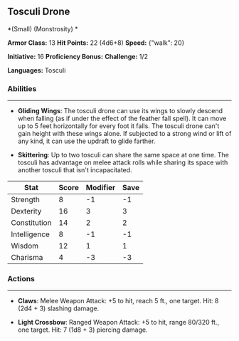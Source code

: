 ## Tosculi Drone
*(Small) (Monstrosity) *

**Armor Class:** 13
**Hit Points:** 22 (4d6+8)
**Speed:** {"walk": 20}

**Initiative:** 16
**Proficiency Bonus:**
**Challenge:** 1/2

**Languages:** Tosculi

### Abilities
 --- 
- **Gliding Wings**: The tosculi drone can use its wings to slowly descend when falling (as if under the effect of the feather fall spell). It can move up to 5 feet horizontally for every foot it falls. The tosculi drone can't gain height with these wings alone. If subjected to a strong wind or lift of any kind, it can use the updraft to glide farther.

- **Skittering**: Up to two tosculi can share the same space at one time. The tosculi has advantage on melee attack rolls while sharing its space with another tosculi that isn't incapacitated.



| Stat | Score | Modifier | Save |
| ---- | ---- | ---- | ---- |
| Strength | 8 | -1 | -1 |
| Dexterity | 16 | 3 | 3 |
| Constitution | 14 | 2 | 2 |
| Intelligence | 8 | -1 | -1 |
| Wisdom | 12 | 1 | 1 |
| Charisma | 4 | -3 | -3 |

### Actions
 --- 
- **Claws**: Melee Weapon Attack: +5 to hit, reach 5 ft., one target. Hit: 8 (2d4 + 3) slashing damage.

- **Light Crossbow**: Ranged Weapon Attack: +5 to hit, range 80/320 ft., one target. Hit: 7 (1d8 + 3) piercing damage.

